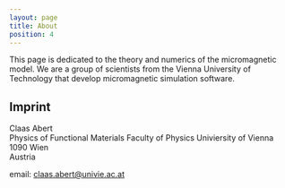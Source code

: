 ```yaml
---
layout: page
title: About
position: 4
---
```


This page is dedicated to the theory and numerics of the micromagnetic model. We are a group of scientists from the Vienna University of Technology that develop micromagnetic simulation software.

Imprint
-------

Claas Abert  
Physics of Functional Materials
Faculty of Physics
Univiersity of Vienna
1090 Wien  
Austria

email: <claas.abert@univie.ac.at>
